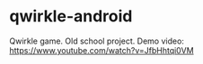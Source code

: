 # qwirkle-android
Qwirkle game. Old school project.
Demo video: https://www.youtube.com/watch?v=JfbHhtqi0VM
